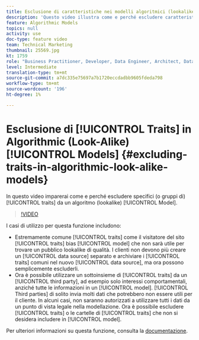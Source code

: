 ```yaml
---
title: Esclusione di caratteristiche nei modelli algoritmici (lookalike)
description: 'Questo video illustra come e perché escludere caratteristiche specifiche (o gruppi di) da un modello algoritmico (lookalike). '
feature: Algorithmic Models
topics: null
activity: use
doc-type: feature video
team: Technical Marketing
thumbnail: 25569.jpg
kt: 1759
role: "Business Practitioner, Developer, Data Engineer, Architect, Data Architect, Administrator, Leader"
level: Intermediate
translation-type: tm+mt
source-git-commit: a7dc335e75697a7b1720eccdadbb9605fdeda798
workflow-type: tm+mt
source-wordcount: '196'
ht-degree: 1%

---
```



# Esclusione di [!UICONTROL Traits] in Algorithmic (Look-Alike) [!UICONTROL Models] {#excluding-traits-in-algorithmic-look-alike-models}

In questo video imparerai come e perché escludere specifici (o gruppi di) [!UICONTROL traits] da un algoritmo (lookalike) [!UICONTROL Model].

>[!VIDEO](https://video.tv.adobe.com/v/25569/?quality=12)

I casi di utilizzo per questa funzione includono:

* Estremamente comune [!UICONTROL traits] come il visitatore del sito [!UICONTROL traits] bias [!UICONTROL model] che non sarà utile per trovare un pubblico lookalike di qualità. I clienti non devono più creare un [!UICONTROL data source] separato e archiviare i [!UICONTROL traits] comuni nel nuovo [!UICONTROL data source], ma ora possono semplicemente escluderli.
* Ora è possibile utilizzare un sottoinsieme di [!UICONTROL traits] da un [!UICONTROL third party], ad esempio solo interessi comportamentali, anziché tutte le informazioni in un [!UICONTROL model]. [!UICONTROL Third parties] di solito invia molti dati che potrebbero non essere utili per il cliente. In alcuni casi, non saranno autorizzati a utilizzare tutti i dati da un punto di vista legale nella modellazione. Ora è possibile escludere [!UICONTROL traits] o le cartelle di [!UICONTROL traits] che non si desidera includere in [!UICONTROL model].

Per ulteriori informazioni su questa funzione, consulta la [documentazione](https://marketing.adobe.com/resources/help/en_US/aam/trait-exclusion-algo-models.html).